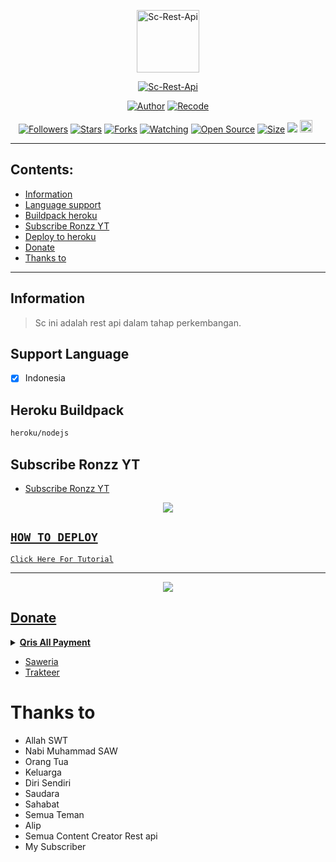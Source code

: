 <p align="center">
<img src="https://telegra.ph/file/fea7a3fb87448e9a3f36c.jpg" alt="Sc-Rest-Api" width="100"/>


</p>
<p align="center">
<a href="#"><img title="Sc-Rest-Api" src="https://img.shields.io/badge/Sc-Rest-Api-green?colorA=%23ff0000&colorB=%23017e40&style=for-the-badge"></a>
</p>
<p align="center">
<a href="https://github.com/AlipBot"><img title="Author" src="https://img.shields.io/badge/Author-Alip-red.svg?style=for-the-badge&logo=github"></a>
<a href="https://github.com/Ronzz-Ofc"><img title="Recode" src="https://img.shields.io/badge/Recode-Ronzz YT-red.svg?style=for-the-badge&logo=github"></a>
</p>
<p align="center">
<a href="https://github.com/Ronzz-Ofc/followers"><img title="Followers" src="https://img.shields.io/github/followers/Ronzz-Ofc?color=red&style=flat-square"></a>
<a href="https://github.com/Ronzz-Ofc/Sc-Rest-Api/stargazers/"><img title="Stars" src="https://img.shields.io/github/stars/Ronzz-Ofc/Sc-Rest-Api?color=blue&style=flat-square"></a>
<a href="https://github.com/Ronzz-Ofc/Sc-Rest-Api/network/members"><img title="Forks" src="https://img.shields.io/github/forks/Ronzz-Ofc/Sc-Rest-Api?color=red&style=flat-square"></a>
<a href="https://github.com/Ronzz-Ofc/Sc-Rest-Api/watchers"><img title="Watching" src="https://img.shields.io/github/watchers/Ronzz-Ofc/Sc-Rest-Api?label=Watchers&color=blue&style=flat-square"></a>
<a href="https://github.com/Ronzz-Ofc/Sc-Rest-Api"><img title="Open Source" src="https://badges.frapsoft.com/os/v2/open-source.svg?v=103"></a>
<a href="https://github.com/Ronzz-Ofc/Sc-Rest-Api/"><img title="Size" src="https://img.shields.io/github/repo-size/Ronzz-Ofc/Sc-Rest-Api?style=flat-square&color=green"></a>
<a href="https://hits.seeyoufarm.com"><img src="https://hits.seeyoufarm.com/api/count/incr/badge.svg?url=https%3A%2F%2Fgithub.com%2FRonzz-Ofc%2FSc-Rest-Api&count_bg=%2379C83D&title_bg=%23555555&icon=probot.svg&icon_color=%2300FF6D&title=hits&edge_flat=false"/></a>
<a href="https://github.com/Ronzz-Ofc/Sc-Rest-Api/graphs/commit-activity"><img height="20" src="https://img.shields.io/badge/Maintained%3F-yes-green.svg"></a>&nbsp;&nbsp;
</p>
</div>

---

## Contents:
- [Information](#information)
- [Language support](#support-language)
- [Buildpack heroku](#heroku-buildpack)
- [Subscribe Ronzz YT](#subscribe-ronzz-yt)
- [Deploy to heroku](#how-to-deploy)
- [Donate](#donate)
- [Thanks to](#thanks-to)

---

## Information
> Sc ini adalah rest api dalam tahap perkembangan.

## Support Language

- [x] Indonesia

## Heroku Buildpack
```bash
heroku/nodejs
```

## Subscribe Ronzz YT
- [Subscribe Ronzz YT](https://telegra.ph/file/3733c78e0c48ddaa172ed.jpg)

<p align="center">
<a href="https://youtube.com/c/RonzzYT"><img src="https://telegra.ph/file/3733c78e0c48ddaa172ed.jpg" />
</p>

## ```HOW TO DEPLOY```

[`Click Here For Tutorial`](https://youtu.be/QZ2FWTur9WA)<br>

----------

<p align="center">
  <a href="https://youtu.be/QZ2FWTur9WA"><img src="https://img.youtube.com/vi/QZ2FWTur9WA/sddefault.jpg" />
</p>

## Donate
<details>
<summary> <b>Qris All Payment</b></summary><br/>
<img src="https://telegra.ph/file/3c485ff201d9337be14ef.jpg" />
</details>

- [Saweria](https://saweria.co/RonzzYT)
- [Trakteer](https://trakteer.id/ronzz-yt-ka99x)

# Thanks to
- Allah SWT
- Nabi Muhammad SAW
- Orang Tua
- Keluarga
- Diri Sendiri
- Saudara
- Sahabat
- Semua Teman
- Alip
- Semua Content Creator Rest api
- My Subscriber

